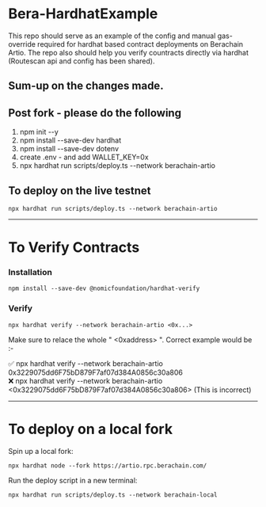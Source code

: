 # Bera-HardhatExample
This repo should serve as an example of the config and manual gas-override required for hardhat based contract deployments on Berachain Artio. The repo also should help you verify countracts directly via hardhat (Routescan api and config has been shared). 

## Sum-up on the changes made.


## Post fork - please do the following
1. npm init --y    
2. npm install --save-dev hardhat
3. npm install --save-dev dotenv
4. create .env - and add WALLET_KEY=0x
5. npx hardhat run scripts/deploy.ts --network berachain-artio


## To deploy on the live testnet

```shell
npx hardhat run scripts/deploy.ts --network berachain-artio
```

--- 
# To Verify Contracts 

### Installation 
```shell
npm install --save-dev @nomicfoundation/hardhat-verify
```

### Verify

```shell
npx hardhat verify --network berachain-artio <0x...>  
```

Make sure to relace the whole " <0xaddress> ". Correct example would be :-

✅ npx hardhat verify --network berachain-artio 0x3229075dd6F75bD879F7af07d384A0856c30a806 
<br>
❌ npx hardhat verify --network berachain-artio <0x3229075dd6F75bD879F7af07d384A0856c30a806> (This is incorrect) 


--- 


# To deploy on a local fork

Spin up a local fork:

```shell
npx hardhat node --fork https://artio.rpc.berachain.com/
```

Run the deploy script in a new terminal:

```shell
npx hardhat run scripts/deploy.ts --network berachain-local
```
